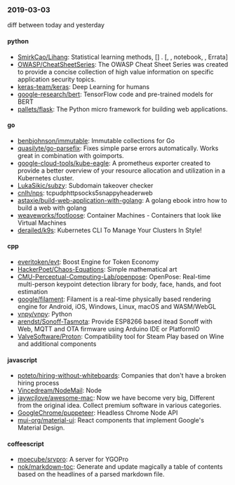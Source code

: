 ### 2019-03-03
diff between today and yesterday

#### python
* [SmirkCao/Lihang](https://github.com/SmirkCao/Lihang): Statistical learning methods,  [] . [, , notebook, , Errata]
* [OWASP/CheatSheetSeries](https://github.com/OWASP/CheatSheetSeries): The OWASP Cheat Sheet Series was created to provide a concise collection of high value information on specific application security topics.
* [keras-team/keras](https://github.com/keras-team/keras): Deep Learning for humans
* [google-research/bert](https://github.com/google-research/bert): TensorFlow code and pre-trained models for BERT
* [pallets/flask](https://github.com/pallets/flask): The Python micro framework for building web applications.

#### go
* [benbjohnson/immutable](https://github.com/benbjohnson/immutable): Immutable collections for Go
* [quasilyte/go-parsefix](https://github.com/quasilyte/go-parsefix): Fixes simple parse errors automatically. Works great in combination with goimports.
* [google-cloud-tools/kube-eagle](https://github.com/google-cloud-tools/kube-eagle): A prometheus exporter created to provide a better overview of your resource allocation and utilization in a Kubernetes cluster.
* [LukaSikic/subzy](https://github.com/LukaSikic/subzy): Subdomain takeover checker
* [cnlh/nps](https://github.com/cnlh/nps): tcpudphttpsocks5snappyheaderweb
* [astaxie/build-web-application-with-golang](https://github.com/astaxie/build-web-application-with-golang): A golang ebook intro how to build a web with golang
* [weaveworks/footloose](https://github.com/weaveworks/footloose): Container Machines - Containers that look like Virtual Machines
* [derailed/k9s](https://github.com/derailed/k9s):  Kubernetes CLI To Manage Your Clusters In Style!

#### cpp
* [everitoken/evt](https://github.com/everitoken/evt): Boost Engine for Token Economy
* [HackerPoet/Chaos-Equations](https://github.com/HackerPoet/Chaos-Equations): Simple mathematical art
* [CMU-Perceptual-Computing-Lab/openpose](https://github.com/CMU-Perceptual-Computing-Lab/openpose): OpenPose: Real-time multi-person keypoint detection library for body, face, hands, and foot estimation
* [google/filament](https://github.com/google/filament): Filament is a real-time physically based rendering engine for Android, iOS, Windows, Linux, macOS and WASM/WebGL
* [vnpy/vnpy](https://github.com/vnpy/vnpy): Python
* [arendst/Sonoff-Tasmota](https://github.com/arendst/Sonoff-Tasmota): Provide ESP8266 based itead Sonoff with Web, MQTT and OTA firmware using Arduino IDE or PlatformIO
* [ValveSoftware/Proton](https://github.com/ValveSoftware/Proton): Compatibility tool for Steam Play based on Wine and additional components

#### javascript
* [poteto/hiring-without-whiteboards](https://github.com/poteto/hiring-without-whiteboards):  Companies that don't have a broken hiring process
* [Vincedream/NodeMail](https://github.com/Vincedream/NodeMail):  Node
* [jaywcjlove/awesome-mac](https://github.com/jaywcjlove/awesome-mac):  Now we have become very big, Different from the original idea. Collect premium software in various categories.
* [GoogleChrome/puppeteer](https://github.com/GoogleChrome/puppeteer): Headless Chrome Node API
* [mui-org/material-ui](https://github.com/mui-org/material-ui): React components that implement Google's Material Design.

#### coffeescript
* [moecube/srvpro](https://github.com/moecube/srvpro): A server for YGOPro
* [nok/markdown-toc](https://github.com/nok/markdown-toc): Generate and update magically a table of contents based on the headlines of a parsed markdown file.
